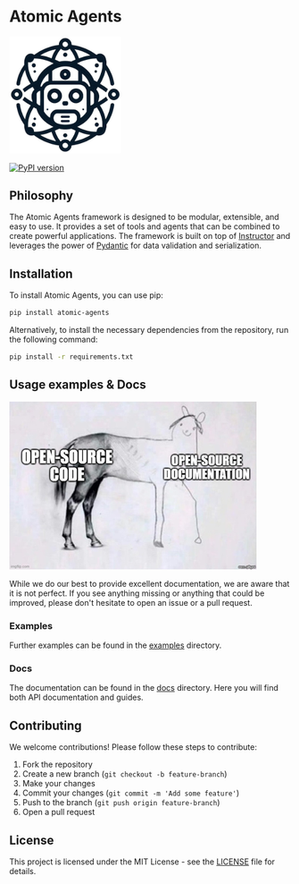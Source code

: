 # Atomic Agents
<img src="./.assets//logo.png" alt="Atomic Agents" width="200"/>

[![PyPI version](https://badge.fury.io/py/atomic-agents.svg)](https://badge.fury.io/py/atomic-agents)

## Philosophy
The Atomic Agents framework is designed to be modular, extensible, and easy to use. It provides a set of tools and agents that can be combined to create powerful applications. The framework is built on top of [Instructor](https://github.com/jxnl/instructor) and leverages the power of [Pydantic](https://docs.pydantic.dev/latest/) for data validation and serialization.

## Installation
To install Atomic Agents, you can use pip:

```bash
pip install atomic-agents
```

Alternatively, to install the necessary dependencies from the repository, run the following command:

```bash
pip install -r requirements.txt
```

## Usage examples & Docs
![open source docs bad](./.assets/docs.png)

While we do our best to provide excellent documentation, we are aware that it is not perfect. If you see anything missing or anything that could be improved, please don't hesitate to open an issue or a pull request.

### Examples
Further examples can be found in the [examples](./examples/) directory.

### Docs
The documentation can be found in the [docs](./docs/) directory. Here you will find both API documentation and guides.

## Contributing
We welcome contributions! Please follow these steps to contribute:

1. Fork the repository
2. Create a new branch (`git checkout -b feature-branch`)
3. Make your changes
4. Commit your changes (`git commit -m 'Add some feature'`)
5. Push to the branch (`git push origin feature-branch`)
6. Open a pull request

## License
This project is licensed under the MIT License - see the [LICENSE](LICENSE) file for details.